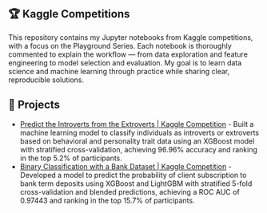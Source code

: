 ## 🏆 Kaggle Competitions

This repository contains my Jupyter notebooks from Kaggle competitions, with a focus on the Playground Series.
Each notebook is thoroughly commented to explain the workflow — from data exploration and feature engineering to model selection and evaluation.
My goal is to learn data science and machine learning through practice while sharing clear, reproducible solutions.

## 🚀 Projects
- [Predict the Introverts from the Extroverts | Kaggle Competition](https://github.com/oriolraventost/Kaggle-Competitions/blob/main/predict-the-introverts-from-the-extroverts.ipynb) - Built a machine learning model to classify individuals as introverts or extroverts based on behavioral and personality trait data using an XGBoost model with stratified cross-validation, achieving 96.96% accuracy and ranking in the top 5.2% of participants.
- [Binary Classification with a Bank Dataset | Kaggle Competition](https://github.com/oriolraventost/Kaggle-Competitions/blob/main/binary-classification-with-a-bank-dataset.ipynb) - Developed a model to predict the probability of client subscription to bank term deposits using XGBoost and LightGBM with stratified 5-fold cross-validation and blended predictions, achieving a ROC AUC of 0.97443 and ranking in the top 15.7% of participants.
